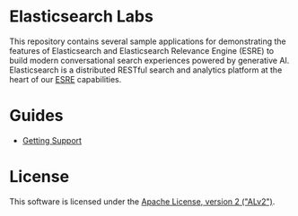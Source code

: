 # Elasticsearch Labs 

This repository contains several sample applications for demonstrating the features of Elasticsearch and Elasticsearch Relevance Engine (ESRE) to build modern conversational search experiences powered by generative AI. 
Elasticsearch is a distributed RESTful search and analytics platform at the heart of our  [ESRE](https://www.elastic.co/enterprise-search/generative-ai) capabilities. 

# Guides 
- [Getting Support](docs/SUPPORT.md)
  
# License
This software is licensed under the [Apache License, version 2 ("ALv2")](https://github.com/elastic/elasticsearch-labs/blob/main/LICENSE).

